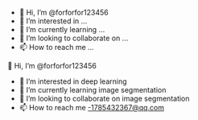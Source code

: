 - 👋 Hi, I’m @forforfor123456
- 👀 I’m interested in ...
- 🌱 I’m currently learning ...
- 💞️ I’m looking to collaborate on ...
- 📫 How to reach me ...

<!---
forforfor123456/forforfor123456 is a ✨ special ✨ repository because its `README.md` (this file) appears on your GitHub profile.
You can click the Preview link to take a look at your changes.
--->👋 Hi, I’m @forforfor123456
- 👀 I’m interested in deep learning 
- 🌱 I’m currently learning  image segmentation
- 💞️ I’m looking to collaborate on image segmentation 
- 📫 How to reach me -1785432367@qq.com
